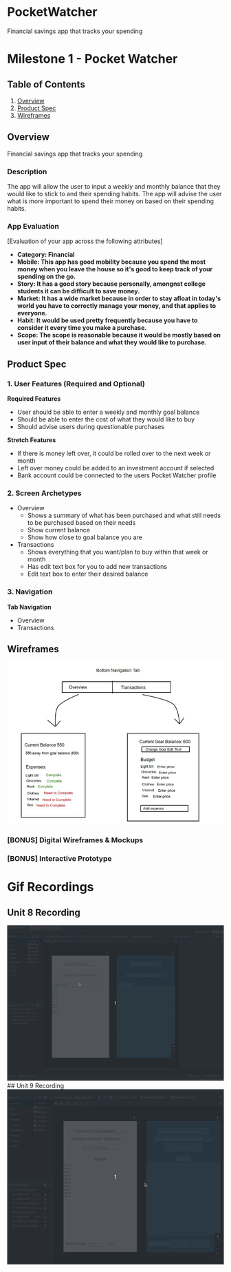 # PocketWatcher
Financial savings app that tracks your spending
# Milestone 1 - Pocket Watcher

## Table of Contents

1. [Overview](#Overview)
1. [Product Spec](#Product-Spec)
1. [Wireframes](#Wireframes)

## Overview
Financial savings app that tracks your spending

### Description

The app will allow the user to input a weekly and monthly balance that they would like to stick to and their spending habits. The app will advise the user what is more important to spend their money on based on their spending habits.

### App Evaluation

[Evaluation of your app across the following attributes]
- **Category: Financial**
- **Mobile: This app has good mobility because you spend the most money when you leave the house so it's good to keep track of your spending on the go.**
- **Story: It has a good story because personally, amongnst college students it can be difficult to save money.**
- **Market: It has a wide market because in order to stay afloat in today's world you have to correctly manage your money, and that applies to everyone.**
- **Habit: It would be used pretty frequently because you have to consider it every time you make a purchase.**
- **Scope: The scope is reasonable because it would be mostly based on user input of their balance and what they would like to purchase.**

## Product Spec

### 1. User Features (Required and Optional)

**Required Features**

* User should be able to enter a weekly and monthly goal balance
* Should be able to enter the cost of what they would like to buy
* Should advise users during questionable purchases

**Stretch Features**

* If there is money left over, it could be rolled over to the next week or month
* Left over money could be added to an investment account if selected
* Bank account could be connected to the users Pocket Watcher profile

### 2. Screen Archetypes

- Overview
  - Shows a summary of what has been purchased and what still needs to be purchased based on their needs
  - Show current balance
  - Show how close to goal balance you are
- Transactions
  - Shows everything that you want/plan to buy within that week or month
  - Has edit text box for you to add new transactions
  - Edit text box to enter their desired balance

### 3. Navigation

**Tab Navigation**

* Overview
* Transactions

## Wireframes

<img src="wireframe.jpg" width=600>

### [BONUS] Digital Wireframes & Mockups

### [BONUS] Interactive Prototype

# Gif Recordings
## Unit 8 Recording
<img src="pocketwatcher_unit8.gif" width=600>
## Unit 9 Recording
<img src="pocketwatcher_unit9.gif" width=600>
